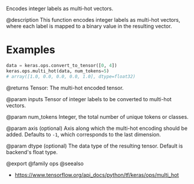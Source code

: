 Encodes integer labels as multi-hot vectors.

@description
This function encodes integer labels as multi-hot vectors, where each label
is mapped to a binary value in the resulting vector.

# Examples
```python
data = keras.ops.convert_to_tensor([0, 4])
keras.ops.multi_hot(data, num_tokens=5)
# array([1.0, 0.0, 0.0, 0.0, 1.0], dtype=float32)
```

@returns
Tensor: The multi-hot encoded tensor.

@param inputs
Tensor of integer labels to be converted to multi-hot vectors.

@param num_tokens
Integer, the total number of unique tokens or classes.

@param axis
(optional) Axis along which the multi-hot encoding should be
added. Defaults to `-1`, which corresponds to the last dimension.

@param dtype
(optional) The data type of the resulting tensor. Default
is backend's float type.

@export
@family ops
@seealso
+ <https://www.tensorflow.org/api_docs/python/tf/keras/ops/multi_hot>
